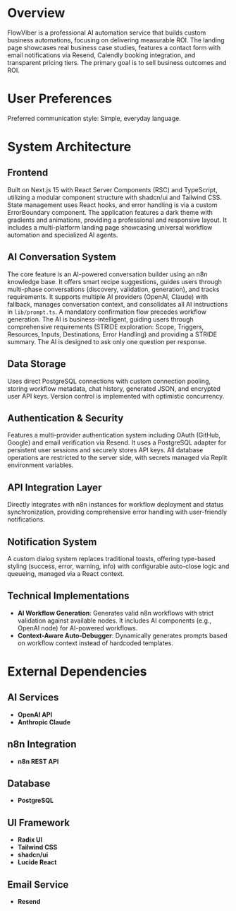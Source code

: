 # Overview
FlowViber is a professional AI automation service that builds custom business automations, focusing on delivering measurable ROI. The landing page showcases real business case studies, features a contact form with email notifications via Resend, Calendly booking integration, and transparent pricing tiers. The primary goal is to sell business outcomes and ROI.

# User Preferences
Preferred communication style: Simple, everyday language.

# System Architecture

## Frontend
Built on Next.js 15 with React Server Components (RSC) and TypeScript, utilizing a modular component structure with shadcn/ui and Tailwind CSS. State management uses React hooks, and error handling is via a custom ErrorBoundary component. The application features a dark theme with gradients and animations, providing a professional and responsive layout. It includes a multi-platform landing page showcasing universal workflow automation and specialized AI agents.

## AI Conversation System
The core feature is an AI-powered conversation builder using an n8n knowledge base. It offers smart recipe suggestions, guides users through multi-phase conversations (discovery, validation, generation), and tracks requirements. It supports multiple AI providers (OpenAI, Claude) with fallback, manages conversation context, and consolidates all AI instructions in `lib/prompt.ts`. A mandatory confirmation flow precedes workflow generation. The AI is business-intelligent, guiding users through comprehensive requirements (STRIDE exploration: Scope, Triggers, Resources, Inputs, Destinations, Error Handling) and providing a STRIDE summary. The AI is designed to ask only one question per response.

## Data Storage
Uses direct PostgreSQL connections with custom connection pooling, storing workflow metadata, chat history, generated JSON, and encrypted user API keys. Version control is implemented with optimistic concurrency.

## Authentication & Security
Features a multi-provider authentication system including OAuth (GitHub, Google) and email verification via Resend. It uses a PostgreSQL adapter for persistent user sessions and securely stores API keys. All database operations are restricted to the server side, with secrets managed via Replit environment variables.

## API Integration Layer
Directly integrates with n8n instances for workflow deployment and status synchronization, providing comprehensive error handling with user-friendly notifications.

## Notification System
A custom dialog system replaces traditional toasts, offering type-based styling (success, error, warning, info) with configurable auto-close logic and queueing, managed via a React context.

## Technical Implementations
- **AI Workflow Generation**: Generates valid n8n workflows with strict validation against available nodes. It includes AI components (e.g., OpenAI node) for AI-powered workflows.
- **Context-Aware Auto-Debugger**: Dynamically generates prompts based on workflow context instead of hardcoded templates.

# External Dependencies

## AI Services
- **OpenAI API**
- **Anthropic Claude**

## n8n Integration
- **n8n REST API**

## Database
- **PostgreSQL**

## UI Framework
- **Radix UI**
- **Tailwind CSS**
- **shadcn/ui**
- **Lucide React**

## Email Service
- **Resend**